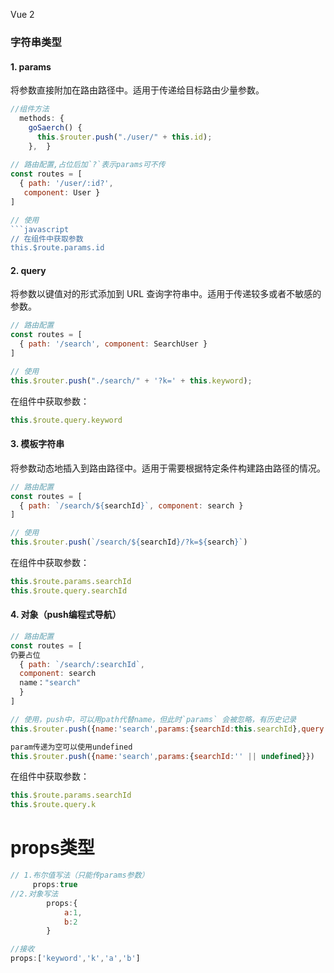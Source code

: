 Vue 2 
### 字符串类型

#### 1. params

将参数直接附加在路由路径中。适用于传递给目标路由少量参数。

```javascript
//组件方法
  methods: {
    goSaerch() {
      this.$router.push("./user/" + this.id);
    },  }
    
// 路由配置,占位后加`?`表示params可不传
const routes = [
  { path: '/user/:id?',
   component: User }
]

// 使用
```javascript
// 在组件中获取参数
this.$route.params.id
```
#### 2. query

将参数以键值对的形式添加到 URL 查询字符串中。适用于传递较多或者不敏感的参数。

```javascript      
// 路由配置
const routes = [
  { path: '/search', component: SearchUser }
]

// 使用
this.$router.push("./search/" + '?k=' + this.keyword);
```

在组件中获取参数：
```javascript
this.$route.query.keyword
```

#### 3. 模板字符串

将参数动态地插入到路由路径中。适用于需要根据特定条件构建路由路径的情况。

```javascript
// 路由配置
const routes = [
  { path: `/search/${searchId}`, component: search }
]

// 使用
this.$router.push(`/search/${searchId}/?k=${search}`)
```

在组件中获取参数：
```javascript
this.$route.params.searchId
this.$route.query.searchId
```
#### 4. 对象（push编程式导航）

```javascript
// 路由配置
const routes = [
仍要占位
  { path: `/search/:searchId`, 
  component: search 
  name："search"
  }
]

// 使用，push中，可以用path代替name，但此时`params` 会被忽略，有历史记录
this.$router.push({name:'search',params:{searchId:this.searchId},query:{k:this.searchId}})

param传递为空可以使用undefined
this.$router.push({name:'search',params:{searchId:'' || undefined}})
```

在组件中获取参数：
```javascript
this.$route.params.searchId
this.$route.query.k
```

# props类型
```js
// 1.布尔值写法（只能传params参数）
	 props:true
//2.对象写法
        props:{
            a:1,
            b:2
        }

//接收
props:['keyword','k','a','b']
```
